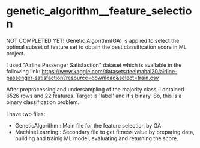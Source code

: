 # genetic_algorithm__feature_selection
NOT COMPLETED YET!
Genetic Algorithm(GA) is applied to select the optimal subset of feature set to obtain the best classification score in ML project.

I used "Airline Passenger Satisfaction" dataset  which is available in the following link:
https://www.kaggle.com/datasets/teejmahal20/airline-passenger-satisfaction?resource=download&select=train.csv

After preprocessing and undersampling of the majority class, I obtained 6526 rows and 22 features. Target is 'label' and it's binary. So, this is a binary classification problem.

I have two files:
- GeneticAlgorithm : Main file for the feature selection by GA
- MachineLearning : Secondary file to get fitness value by preparing data, building and trainig ML model, evaluating and returning the score.
